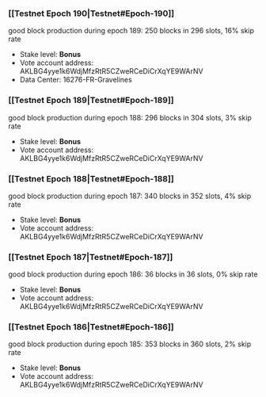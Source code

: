 ### [[Testnet Epoch 190|Testnet#Epoch-190]]
good block production during epoch 189: 250 blocks in 296 slots, 16% skip rate
* Stake level: **Bonus**
* Vote account address: AKLBG4yye1k6WdjMfzRtR5CZweRCeDiCrXqYE9WArNV
* Data Center: 16276-FR-Gravelines
### [[Testnet Epoch 189|Testnet#Epoch-189]]
good block production during epoch 188: 296 blocks in 304 slots, 3% skip rate
* Stake level: **Bonus**
* Vote account address: AKLBG4yye1k6WdjMfzRtR5CZweRCeDiCrXqYE9WArNV
### [[Testnet Epoch 188|Testnet#Epoch-188]]
good block production during epoch 187: 340 blocks in 352 slots, 4% skip rate
* Stake level: **Bonus**
* Vote account address: AKLBG4yye1k6WdjMfzRtR5CZweRCeDiCrXqYE9WArNV
### [[Testnet Epoch 187|Testnet#Epoch-187]]
good block production during epoch 186: 36 blocks in 36 slots, 0% skip rate
* Stake level: **Bonus**
* Vote account address: AKLBG4yye1k6WdjMfzRtR5CZweRCeDiCrXqYE9WArNV
### [[Testnet Epoch 186|Testnet#Epoch-186]]
good block production during epoch 185: 353 blocks in 360 slots, 2% skip rate
* Stake level: **Bonus**
* Vote account address: AKLBG4yye1k6WdjMfzRtR5CZweRCeDiCrXqYE9WArNV